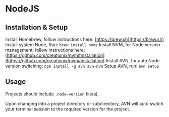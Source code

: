 # NodeJS

## Installation & Setup

Install Homebrew, follow instructions here: [https://brew.sh](https://brew.sh)
Install system Node, Run: `brew install node`
Install NVM, for Node version management, follow instructions here: [https://github.com/creationix/nvm#installation](https://github.com/creationix/nvm#installation)
Install AVN, for auto Node version switching: `npm install -g avn avn-nvm`
Setup AVN, run: `avn setup`

## Usage

Projects should include `.node-version` file(s).

Upon changing into a project directory or subdirectory, AVN will auto switch your terminal session to the required version for the project.
